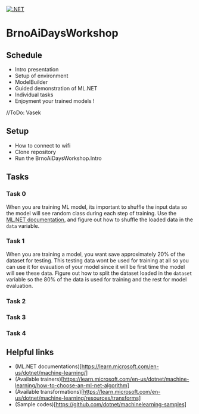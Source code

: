 [![.NET](https://github.com/horczech/BrnoAiDaysWorkshop/actions/workflows/dotnet.yml/badge.svg)](https://github.com/horczech/BrnoAiDaysWorkshop/actions/workflows/dotnet.yml)

# BrnoAiDaysWorkshop


## Schedule
 - Intro presentation
 - Setup of environment
 - ModelBuilder
 - Guided demonstration of ML.NET
 - Individual tasks
 - Enjoyment your trained models !

//ToDo: Vasek
## Setup 
 - How to connect to wifi
 - Clone repository
 - Run the BrnoAiDaysWorkshop.Intro

## Tasks
 ### Task 0
 When you are training ML model, its important to shuffle the input data so the model will see random class during each step of training. Use the [ML.NET documentation](https://learn.microsoft.com/en-us/dotnet/machine-learning/), and figure out how to shuffle the loaded data in the `data` variable. 
 
 ### Task 1
 When you are training a model, you want save approximately 20% of the dataset for testing. This testing data wont be used for training at all so you can use it for evauation of your model since it will be first time the model will see these data. Figure out how to split the dataset loaded in the `dataset` variable so the 80% of the data is used for training and the rest for model evaluation.
 
 ### Task 2
 ### Task 3
 ### Task 4
 
 
## Helpful links
 - (ML.NET documentations)[https://learn.microsoft.com/en-us/dotnet/machine-learning/]
 - (Available trainers)[https://learn.microsoft.com/en-us/dotnet/machine-learning/how-to-choose-an-ml-net-algorithm]
 - (Available transformations)[https://learn.microsoft.com/en-us/dotnet/machine-learning/resources/transforms]
 - (Sample codes)[https://github.com/dotnet/machinelearning-samples]
